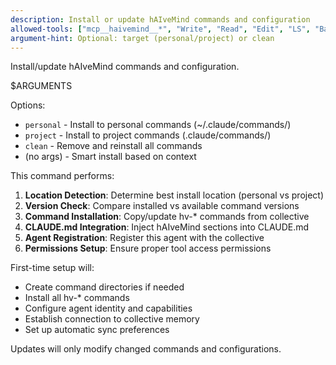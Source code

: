 ```yaml
---
description: Install or update hAIveMind commands and configuration
allowed-tools: ["mcp__haivemind__*", "Write", "Read", "Edit", "LS", "Bash"]
argument-hint: Optional: target (personal/project) or clean
---
```


Install/update hAIveMind commands and configuration.

$ARGUMENTS

Options:
- `personal` - Install to personal commands (~/.claude/commands/)
- `project` - Install to project commands (.claude/commands/)
- `clean` - Remove and reinstall all commands
- (no args) - Smart install based on context

This command performs:
1. **Location Detection**: Determine best install location (personal vs project)
2. **Version Check**: Compare installed vs available command versions
3. **Command Installation**: Copy/update hv-* commands from collective
4. **CLAUDE.md Integration**: Inject hAIveMind sections into CLAUDE.md
5. **Agent Registration**: Register this agent with the collective
6. **Permissions Setup**: Ensure proper tool access permissions

First-time setup will:
- Create command directories if needed
- Install all hv-* commands
- Configure agent identity and capabilities
- Establish connection to collective memory
- Set up automatic sync preferences

Updates will only modify changed commands and configurations.
